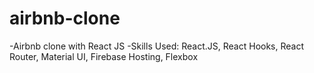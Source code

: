 # airbnb-clone
-Airbnb clone with React JS
-Skills Used: React.JS, React Hooks, React Router, Material UI, Firebase Hosting, Flexbox
